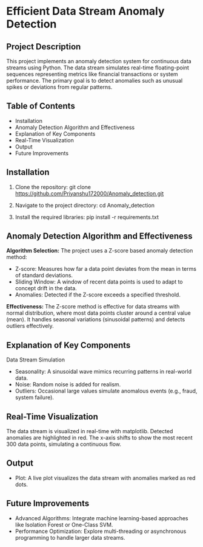 

# Efficient Data Stream Anomaly Detection


Project Description
--------------------
This project implements an anomaly detection system for continuous data streams using Python. The data stream simulates real-time floating-point sequences representing metrics like financial transactions or system performance. The primary goal is to detect anomalies such as unusual spikes or deviations from regular patterns.


Table of Contents
------------------
- Installation
- Anomaly Detection Algorithm and Effectiveness
- Explanation of Key Components
- Real-Time Visualization
- Output
- Future Improvements

Installation
------------
1. Clone the repository:
   git clone https://github.com/Priyanshu172000/Anomaly_detection.git

2. Navigate to the project directory:
   cd Anomaly_detection

3. Install the required libraries:
   pip install -r requirements.txt

Anomaly Detection Algorithm and Effectiveness
---------------------------
**Algorithm Selection:**
The project uses a Z-score based anomaly detection method:
- Z-score: Measures how far a data point deviates from the mean in terms of standard deviations.
- Sliding Window: A window of recent data points is used to adapt to concept drift in the data.
- Anomalies: Detected if the Z-score exceeds a specified threshold.

**Effectiveness:** The Z-score method is effective for data streams with normal distribution, where most data points cluster around a central value (mean). It handles seasonal variations (sinusoidal patterns) and detects outliers effectively.

Explanation of Key Components
-----------------------------
Data Stream Simulation
- Seasonality: A sinusoidal wave mimics recurring patterns in real-world data.
- Noise: Random noise is added for realism.
- Outliers: Occasional large values simulate anomalous events (e.g., fraud, system failure).


Real-Time Visualization
-----------------------
The data stream is visualized in real-time with matplotlib. Detected anomalies are highlighted in red. The x-axis shifts to show the most recent 300 data points, simulating a continuous flow.

Output
------
- Plot: A live plot visualizes the data stream with anomalies marked as red dots.

Future Improvements
-------------------
- Advanced Algorithms: Integrate machine learning-based approaches like Isolation Forest or One-Class SVM.
- Performance Optimization: Explore multi-threading or asynchronous programming to handle larger data streams.


